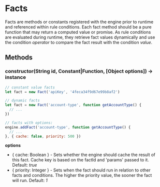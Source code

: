 # Facts

Facts are methods or constants registered with the engine prior to runtime and referenced within rule conditions.  Each fact method should be a pure function that may return a computed value or promise.
As rule conditions are evaluated during runtime, they retrieve fact values dynamically and use the condition _operator_ to compare the fact result with the condition _value_.

## Methods

### constructor(String id, Constant|Function, [Object options]) -> instance

```js
// constant value facts
let fact = new Fact('apiKey', '4feca34f9d67e99b8af2')

// dynamic facts
let fact = new Fact('account-type', function getAccountType() {
  // ...
})

// facts with options:
engine.addFact('account-type', function getAccountType() {
  // ...
}, { cache: false, priority: 500 })
```

**options**
* { cache: Boolean } - Sets whether the engine should cache the result of this fact.  Cache key is based on the factId and 'params' passed to it. Default: *true*
* { priority: Integer } - Sets when the fact should run in relation to other facts and conditions.  The higher the priority value, the sooner the fact will run.  Default: *1*
